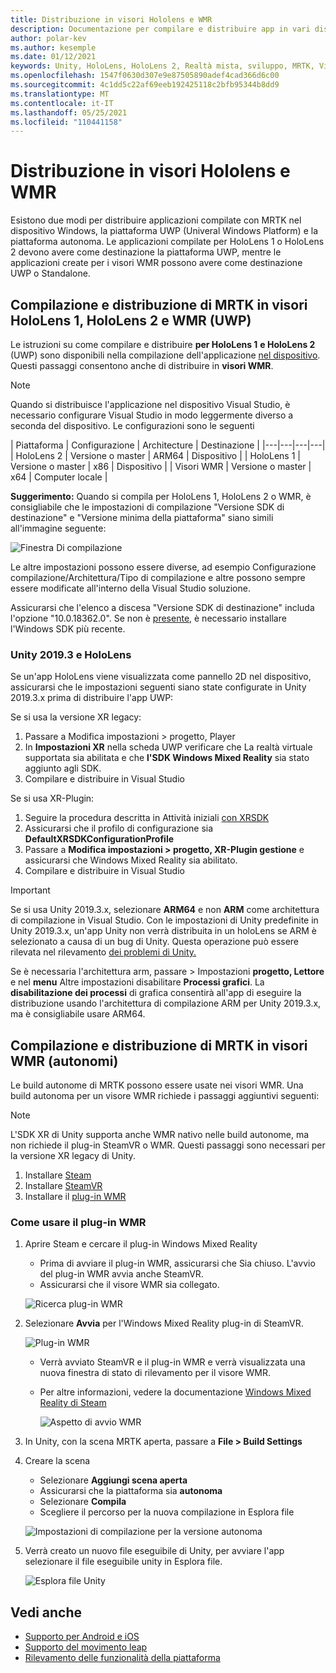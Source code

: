 ```yaml
---
title: Distribuzione in visori Hololens e WMR
description: Documentazione per compilare e distribuire app in vari dispositivi.
author: polar-kev
ms.author: kesemple
ms.date: 01/12/2021
keywords: Unity, HoloLens, HoloLens 2, Realtà mista, sviluppo, MRTK, Visual Studio
ms.openlocfilehash: 1547f0630d307e9e87505890adef4cad366d6c00
ms.sourcegitcommit: 4c1dd5c22af69eeb192425118c2bfb95344b8dd9
ms.translationtype: MT
ms.contentlocale: it-IT
ms.lasthandoff: 05/25/2021
ms.locfileid: "110441158"
---
```

# <a name="deploying-to-hololens-and-wmr-headsets"></a>Distribuzione in visori Hololens e WMR

Esistono due modi per distribuire applicazioni compilate con MRTK nel dispositivo Windows, la piattaforma UWP (Univeral Windows Platform) e la piattaforma autonoma. Le applicazioni compilate per HoloLens 1 o HoloLens 2 devono avere come destinazione la piattaforma UWP, mentre le applicazioni create per i visori WMR possono avere come destinazione UWP o Standalone.

## <a name="building-and-deploying-mrtk-to-hololens-1-hololens-2-and-wmr-headsets-uwp"></a>Compilazione e distribuzione di MRTK in visori HoloLens 1, HoloLens 2 e WMR (UWP)

Le istruzioni su come compilare e distribuire **per HoloLens 1** **e HoloLens 2** (UWP) sono disponibili nella compilazione dell'applicazione [nel dispositivo](/windows/mixed-reality/mrlearning-base-ch1#build-your-application-to-your-device). Questi passaggi consentono anche di distribuire in **visori WMR**.

> [!NOTE]
> Quando si distribuisce l'applicazione nel dispositivo Visual Studio, è necessario configurare Visual Studio in modo leggermente diverso a seconda del dispositivo. Le configurazioni sono le seguenti
>
>| Piattaforma | Configurazione | Architecture | Destinazione |
|---|---|---|---|
| HoloLens 2 | Versione o master | ARM64 | Dispositivo |
| HoloLens 1 | Versione o master | x86 | Dispositivo |
| Visori WMR | Versione o master | x64 | Computer locale |

**Suggerimento:** Quando si compila per HoloLens 1, HoloLens 2 o WMR, è consigliabile che le impostazioni di compilazione "Versione SDK di destinazione" e "Versione minima della piattaforma" siano simili all'immagine seguente:

![Finestra Di compilazione](../features/images/getting-started/BuildWindow.png)

Le altre impostazioni possono essere diverse, ad esempio Configurazione compilazione/Architettura/Tipo di compilazione e altre possono sempre essere modificate all'interno della Visual Studio soluzione.

Assicurarsi che l'elenco a discesa "Versione SDK di destinazione" includa l'opzione "10.0.18362.0". Se non è [presente,](https://developer.microsoft.com/windows/downloads/windows-10-sdk) è necessario installare l'Windows SDK più recente.

### <a name="unity-20193-and-hololens"></a>Unity 2019.3 e HoloLens

Se un'app HoloLens viene visualizzata come pannello 2D nel dispositivo, assicurarsi che le impostazioni seguenti siano state configurate in Unity 2019.3.x prima di distribuire l'app UWP:

Se si usa la versione XR legacy:

1. Passare a Modifica impostazioni > progetto, Player
1. In **Impostazioni XR** nella scheda UWP verificare che La realtà virtuale supportata sia abilitata e che  **l'SDK Windows Mixed Reality** sia stato aggiunto agli SDK.
1. Compilare e distribuire in Visual Studio

Se si usa XR-Plugin:

1. Seguire la procedura descritta in Attività iniziali [con XRSDK](../configuration/getting-started-with-mrtk-and-xrsdk.md)
1. Assicurarsi che il profilo di configurazione sia **DefaultXRSDKConfigurationProfile**
1. Passare a **Modifica impostazioni > progetto, XR-Plugin gestione** e assicurarsi che Windows Mixed Reality sia abilitato. 
1. Compilare e distribuire in Visual Studio

>[!IMPORTANT]
> Se si usa Unity 2019.3.x, selezionare **ARM64** e non **ARM** come architettura di compilazione in Visual Studio. Con le impostazioni di Unity predefinite in Unity 2019.3.x, un'app Unity non verrà distribuita in un holoLens se ARM è selezionato a causa di un bug di Unity. Questa operazione può essere rilevata nel rilevamento [dei problemi di Unity.](https://issuetracker.unity3d.com/issues/enabling-graphics-jobs-in-2019-dot-3-x-results-in-a-crash-or-nothing-rendering-on-hololens-2)
>
> Se è necessaria l'architettura arm, passare > Impostazioni **progetto, Lettore** e nel **menu** Altre impostazioni disabilitare **Processi grafici**. La **disabilitazione dei processi** di grafica consentirà all'app di eseguire la distribuzione usando l'architettura di compilazione ARM per Unity 2019.3.x, ma è consigliabile usare ARM64.

## <a name="building-and-deploying-mrtk-to-wmr-headsets-standalone"></a>Compilazione e distribuzione di MRTK in visori WMR (autonomi)

Le build autonome di MRTK possono essere usate nei visori WMR. Una build autonoma per un visore WMR richiede i passaggi aggiuntivi seguenti:

> [!NOTE]
> L'SDK XR di Unity supporta anche WMR nativo nelle build autonome, ma non richiede il plug-in SteamVR o WMR. Questi passaggi sono necessari per la versione XR legacy di Unity.

1. Installare [Steam](https://store.steampowered.com/about/)
1. Installare [SteamVR](https://store.steampowered.com/app/250820/SteamVR/)
1. Installare il [plug-in WMR](https://store.steampowered.com/app/719950/Windows_Mixed_Reality_for_SteamVR/)

### <a name="how-to-use-wmr-plugin"></a>Come usare il plug-in WMR

1. Aprire Steam e cercare il plug-in Windows Mixed Reality
    - Prima di avviare il plug-in WMR, assicurarsi che Sia chiuso. L'avvio del plug-in WMR avvia anche SteamVR.
    - Assicurarsi che il visore WMR sia collegato.

    ![Ricerca plug-in WMR](../features/images/build-deploy/WMR/SteamSearchWMRPlugin.png)

1. Selezionare **Avvia** per l'Windows Mixed Reality plug-in di SteamVR.

    ![Plug-in WMR](../features/images/build-deploy/WMR/WMRPlugin.png)

    - Verrà avviato SteamVR e il plug-in WMR e verrà visualizzata una nuova finestra di stato di rilevamento per il visore WMR.
    - Per altre informazioni, vedere la documentazione [Windows Mixed Reality di Steam](https://support.microsoft.com/help/4053622/windows-10-play-steamvr-games-in-windows-mixed-reality)

        ![Aspetto di avvio WMR](../features/images/build-deploy/WMR/WMRPluginActive.png)

1. In Unity, con la scena MRTK aperta, passare a **File > Build Settings**

1. Creare la scena
    - Selezionare **Aggiungi scena aperta**
    - Assicurarsi che la piattaforma sia **autonoma**
    - Selezionare **Compila**
    - Scegliere il percorso per la nuova compilazione in Esplora file

    ![Impostazioni di compilazione per la versione autonoma](../features/images/build-deploy/WMR/BuildSettingsStandaloneUnity.png)

1. Verrà creato un nuovo file eseguibile di Unity, per avviare l'app selezionare il file eseguibile unity in Esplora file.

    ![Esplora file Unity](../features/images/build-deploy/WMR/FileExplorerUnityExe.png)

## <a name="see-also"></a>Vedi anche

- [Supporto per Android e iOS](using-ar-foundation.md)
- [Supporto del movimento leap](leap-motion-mrtk.md)
- [Rilevamento delle funzionalità della piattaforma](detecting-platform-capabilities.md)